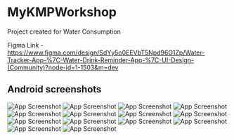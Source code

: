 
# MyKMPWorkshop

Project created for Water Consumption

Figma Link - https://www.figma.com/design/SdYy5o0EEVbT5Npd96G1Zp/Water-Tracker-App-%7C-Water-Drink-Reminder-App-%7C-UI-Design-(Community)?node-id=1-1503&m=dev



## Android screenshots
![App Screenshot](https://github.com/swap9391/MyKmpWorkshop/blob/main/screenshots/android-1.png)
![App Screenshot](https://github.com/swap9391/MyKmpWorkshop/blob/main/screenshots/android-2.png)
![App Screenshot](https://github.com/swap9391/MyKmpWorkshop/blob/main/screenshots/android-3.png)
![App Screenshot](https://github.com/swap9391/MyKmpWorkshop/blob/main/screenshots/android-4.png)
![App Screenshot](https://github.com/swap9391/MyKmpWorkshop/blob/main/screenshots/android-5.png)
![App Screenshot](https://github.com/swap9391/MyKmpWorkshop/blob/main/screenshots/android-6.png)
![App Screenshot](https://github.com/swap9391/MyKmpWorkshop/blob/main/screenshots/android-7.png)
![App Screenshot](https://github.com/swap9391/MyKmpWorkshop/blob/main/screenshots/android-8.png)
![App Screenshot](https://github.com/swap9391/MyKmpWorkshop/blob/main/screenshots/android-9.png)
![App Screenshot](https://github.com/swap9391/MyKmpWorkshop/blob/main/screenshots/android-10.png)
![App Screenshot](https://github.com/swap9391/MyKmpWorkshop/blob/main/screenshots/android-11.png)
![App Screenshot](https://github.com/swap9391/MyKmpWorkshop/blob/main/screenshots/android-12.png)
![App Screenshot](https://github.com/swap9391/MyKmpWorkshop/blob/main/screenshots/android-13.png)
![App Screenshot](https://github.com/swap9391/MyKmpWorkshop/blob/main/screenshots/android-14.png)
